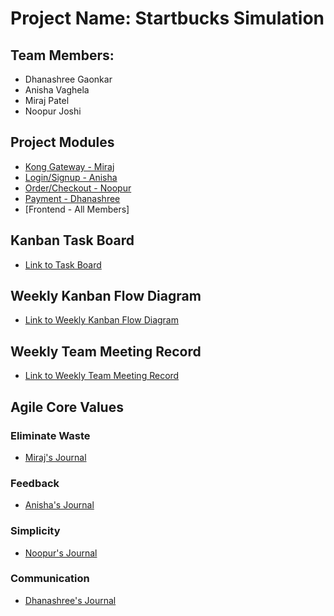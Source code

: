 # Project Name: Startbucks Simulation
## Team Members:
* Dhanashree Gaonkar
* Anisha Vaghela
* Miraj Patel
* Noopur Joshi


## Project Modules
* [Kong Gateway - Miraj](https://github.com/nguyensjsu/team281-cloudflare/blob/master/mirajp1/ProjectResearchKong.md)
* [Login/Signup - Anisha](https://github.com/nguyensjsu/team281-cloudflare/blob/master/vaghelaanisha/LoginSignup.md)
* [Order/Checkout - Noopur](https://github.com/nguyensjsu/team281-cloudflare/blob/master/noopurjoshi/OrderCheckout.md)
* [Payment - Dhanashree](https://github.com/nguyensjsu/team281-cloudflare/blob/master/Dhanashree_Gaonkar/Payment_Feature_Research.md)
* [Frontend - All Members]

## Kanban Task Board
* [Link to Task Board](https://github.com/nguyensjsu/team281-cloudflare/projects/1)

## Weekly Kanban Flow Diagram
* [Link to Weekly Kanban Flow Diagram](https://docs.google.com/spreadsheets/d/1uX5tYpCW3vvjT4HWiUYNjJKkHenDGGYrQ4wCNVFrfkU/edit#gid=2)

## Weekly Team Meeting Record
* [Link to Weekly Team Meeting Record](https://github.com/nguyensjsu/team281-cloudflare/blob/master/WeeklyTeamMeeting.md)

## Agile Core Values

### Eliminate Waste
* [Miraj's Journal](https://github.com/nguyensjsu/team281-cloudflare/blob/master/mirajp1/MIRAJP1_ELIMINATE_WASTE.md)

### Feedback
* [Anisha's Journal](https://github.com/nguyensjsu/team281-cloudflare/blob/master/vaghelaanisha/VAGHELAANISHA_FEEDBACK.md)

### Simplicity
* [Noopur's Journal](https://github.com/nguyensjsu/team281-cloudflare/blob/master/noopurjoshi/NOOPURJOSHI_SIMPLICITY.md)

### Communication
* [Dhanashree's Journal](https://github.com/nguyensjsu/team281-cloudflare/blob/master/Dhanashree_Gaonkar/Communication_Dhanashree_Gaonkar.md)
